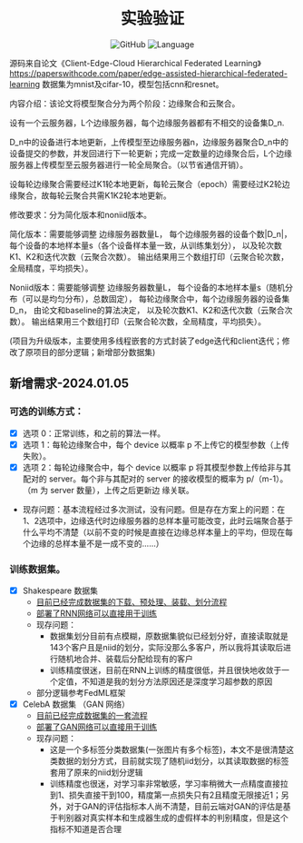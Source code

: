 <div align="center">
<h1 align="center">实验验证</h1>

![GitHub](https://img.shields.io/github/license/Sensorjang/HierFL_exp)
![Language](https://img.shields.io/badge/Language-Python-blue)

</div>

源码来自论文《Client-Edge-Cloud Hierarchical Federated Learning》https://paperswithcode.com/paper/edge-assisted-hierarchical-federated-learning
数据集为mnist及cifar-10，模型包括cnn和resnet。


内容介绍：该论文将模型聚合分为两个阶段：边缘聚合和云聚合。

设有一个云服务器，L个边缘服务器，每个边缘服务器都有不相交的设备集D_n.

D_n中的设备进行本地更新，上传模型至边缘服务器n，边缘服务器聚合D_n中的设备提交的参数，并发回进行下一轮更新；完成一定数量的边缘聚合后，L个边缘服务器上传模型至云服务器进行一轮全局聚合。（以节省通信开销）。

设每轮边缘聚合需要经过K1轮本地更新，每轮云聚合（epoch）需要经过K2轮边缘聚合，故每轮云聚合共需K1K2轮本地更新。


修改要求：分为简化版本和noniid版本。

简化版本：需要能够调整
边缘服务器数量L，
每个边缘服务器的设备个数|D_n|，
每个设备的本地样本量s（各个设备样本量一致，从训练集划分），
以及轮次数K1、K2和迭代次数（云聚合次数）。
输出结果用三个数组打印（云聚合轮次数，全局精度，平均损失）。


Noniid版本：需要能够调整
边缘服务器数量L，
每个设备的本地样本量s（随机分布（可以是均匀分布），总数固定），
每轮边缘聚合中，每个边缘服务器的设备集D_n， 由论文和baseline的算法决定，
以及轮次数K1、K2和迭代次数（云聚合次数）。
输出结果用三个数组打印（云聚合轮次数，全局精度，平均损失）。

(项目为升级版本，主要使用多线程嵌套的方式封装了edge迭代和client迭代；修改了原项目的部分逻辑；新增部分数据集)

## 新增需求-2024.01.05
### 可选的训练方式：
- [x] 选项 0：正常训练，和之前的算法一样。
- [x] 选项 1：每轮边缘聚合中，每个 device 以概率 p 不上传它的模型参数（上传失败）。
- [x] 选项 2：每轮边缘聚合中，每个 device 以概率 p 将其模型参数上传给非与其配对的 server。每个非与其配对的 server 的接收模型的概率为 p/（m-1）。（m 为 server 数量），上传之后更新边
缘关联。
- 现存问题：基本流程经过多次测试，没有问题。但是存在方案上的问题：在1、2选项中，边缘迭代时边缘服务器的总样本量可能改变，此时云端聚合基于什么平均不清楚（以前不变的时候是直接在边缘总样本量上的平均，但现在每个边缘的总样本量不是一成不变的......）


### 训练数据集。
- [x] Shakespeare 数据集
  - [目前已经完成数据集的下载、预处理、装载、划分流程](datasets/shakespare)
  - [部署了RNN网络可以直接用于训练](models/shakespare_rnn.py)
  - 现存问题：
    - 数据集划分目前有点模糊，原数据集貌似已经划分好，直接读取就是143个客户且是niid的划分，实际没那么多客户，所以我将其读取后进行随机地合并、装载后分配给现有的客户
    - 训练精度很迷，目前在RNN上训练的精度很低，并且很快地收敛于一个定值，不知道是我的划分方法原因还是深度学习超参数的原因
  - 部分逻辑参考FedML框架
- [x] CelebA 数据集 （GAN 网络）
  - [目前已经完成数据集的一套流程](datasets/celeba)
  - [部署了GAN网络可以直接用于训练](models/celeba_gan.py)
  - 现存问题：
    - 这是一个多标签分类数据集(一张图片有多个标签)，本文不是很清楚这类数据的划分方式，目前就实现了随机iid划分，以其读取数据的标签套用了原来的niid划分逻辑
    - 训练精度也很迷，对学习率非常敏感，学习率稍微大一点精度直接拉到1、损失直接干到100，精度第一点损失只有2且精度无限接近1；另外，对于GAN的评估指标本人尚不清楚，目前云端对GAN的评估是基于判别器对真实样本和生成器生成的虚假样本的判别精度，但是这个指标不知道是否合理
 